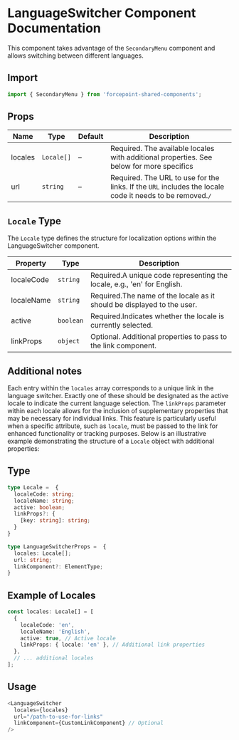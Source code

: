 # LanguageSwitcher Component Documentation

This component takes advantage of the `SecondaryMenu` component and allows switching between different languages.

## Import

```typescript
import { SecondaryMenu } from 'forcepoint-shared-components';
```

## Props

| Name          | Type          | Default | Description                                           |
|---------------|---------------|---------|-------------------------------------------------------|
| locales       | `Locale[]`    | –       | Required. The available locales with additional properties. See below for more specifics     |
| url           | `string`      | –       | Required. The URL to use for the links. If the `URL` includes the locale code it needs to be removed.`/`                         |

## `Locale` Type

The `Locale` type defines the structure for localization options within the LanguageSwitcher component.

| Property    | Type      | Description                                                     |
|-------------|-----------|-----------------------------------------------------------------|
| localeCode  | `string`  | Required.A unique code representing the locale, e.g., 'en' for English.  |
| localeName  | `string`  | Required.The name of the locale as it should be displayed to the user.   |
| active      | `boolean` | Required.Indicates whether the locale is currently selected.             |
| linkProps   | `object`  | Optional. Additional properties to pass to the link component.  |

## Additional notes

Each entry within the `locales` array corresponds to a unique link in the language switcher. Exactly one of these should be designated as the active locale to indicate the current language selection. The `linkProps` parameter within each locale allows for the inclusion of supplementary properties that may be necessary for individual links. This feature is particularly useful when a specific attribute, such as `locale`, must be passed to the link for enhanced functionality or tracking purposes. Below is an illustrative example demonstrating the structure of a `Locale` object with additional properties:

## Type

```typescript
type Locale =  {
  localeCode: string;
  localeName: string;
  active: boolean;
  linkProps?: {
    [key: string]: string;
  }
}

type LanguageSwitcherProps =  {
  locales: Locale[];
  url: string;
  linkComponent?: ElementType;
}
```

## Example of Locales

```typescript
const locales: Locale[] = [
  {
    localeCode: 'en',
    localeName: 'English',
    active: true, // Active locale
    linkProps: { locale: 'en' }, // Additional link properties
  },
  // ... additional locales
];

```

## Usage

```typescript
<LanguageSwitcher
  locales={locales}
  url="/path-to-use-for-links"
  linkComponent={CustomLinkComponent} // Optional
/>
```
